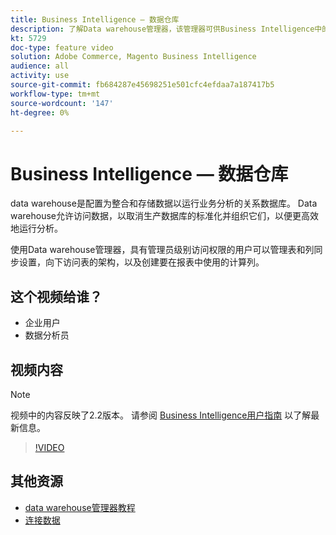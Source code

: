 ```yaml
---
title: Business Intelligence — 数据仓库
description: 了解Data warehouse管理器，该管理器可供Business Intelligence中的管理员用户使用。
kt: 5729
doc-type: feature video
solution: Adobe Commerce, Magento Business Intelligence
audience: all
activity: use
source-git-commit: fb684287e45698251e501cfc4efdaa7a187417b5
workflow-type: tm+mt
source-wordcount: '147'
ht-degree: 0%

---
```



# Business Intelligence — 数据仓库

data warehouse是配置为整合和存储数据以运行业务分析的关系数据库。 Data warehouse允许访问数据，以取消生产数据库的标准化并组织它们，以便更高效地运行分析。

使用Data warehouse管理器，具有管理员级别访问权限的用户可以管理表和列同步设置，向下访问表的架构，以及创建要在报表中使用的计算列。

## 这个视频给谁？

- 企业用户
- 数据分析员

## 视频内容

>[!NOTE]
>
>视频中的内容反映了2.2版本。 请参阅 [Business Intelligence用户指南](https://docs.magento.com/mbi/) 以了解最新信息。

>[!VIDEO](https://video.tv.adobe.com/v/35984?quality=12&learn=on)

## 其他资源

- [data warehouse管理器教程](https://docs.magento.com/mbi/data-analyst/data-warehouse-mgr/tour-dwm.html)
- [连接数据](https://docs.magento.com/mbi/data-analyst/importing-data/connecting-data/connecting-data.html)
